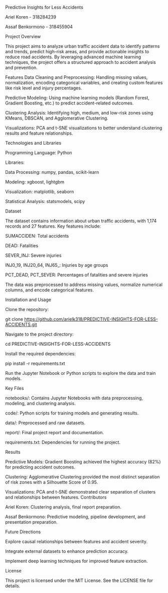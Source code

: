 Predictive Insights for Less Accidents

Ariel Koren - 318284239

Assaf Benkormono - 318455904

Project Overview

This project aims to analyze urban traffic accident data to identify patterns and trends, predict high-risk areas, and provide actionable insights to reduce road accidents. By leveraging advanced machine learning techniques, the project offers a structured approach to accident analysis and prevention.

Features
Data Cleaning and Preprocessing: Handling missing values, normalization, encoding categorical variables, and creating custom features like risk level and injury percentages.

Predictive Modeling: Using machine learning models (Random Forest, Gradient Boosting, etc.) to predict accident-related outcomes.

Clustering Analysis: Identifying high, medium, and low-risk zones using KMeans, DBSCAN, and Agglomerative Clustering.

Visualizations: PCA and t-SNE visualizations to better understand clustering results and feature relationships.

Technologies and Libraries

Programming Language: Python

Libraries:

Data Processing: numpy, pandas, scikit-learn

Modeling: xgboost, lightgbm

Visualization: matplotlib, seaborn

Statistical Analysis: statsmodels, scipy

Dataset

The dataset contains information about urban traffic accidents, with 1,174 records and 27 features. Key features include:

SUMACCIDEN: Total accidents

DEAD: Fatalities

SEVER_INJ: Severe injuries

INJ0_19, INJ20_64, INJ65_: Injuries by age groups

PCT_DEAD, PCT_SEVER: Percentages of fatalities and severe injuries

The data was preprocessed to address missing values, normalize numerical columns, and encode categorical features.

Installation and Usage

Clone the repository:

git clone https://github.com/arielk318/PREDICTIVE-INSIGHTS-FOR-LESS-ACCIDENTS.git

Navigate to the project directory:

cd PREDICTIVE-INSIGHTS-FOR-LESS-ACCIDENTS

Install the required dependencies:

pip install -r requirements.txt

Run the Jupyter Notebook or Python scripts to explore the data and train models.

Key Files

notebooks/: Contains Jupyter Notebooks with data preprocessing, modeling, and clustering analysis.

code/: Python scripts for training models and generating results.

data/: Preprocessed and raw datasets.

report/: Final project report and documentation.

requirements.txt: Dependencies for running the project.

Results

Predictive Models: Gradient Boosting achieved the highest accuracy (82%) for predicting accident outcomes.

Clustering: Agglomerative Clustering provided the most distinct separation of risk zones with a Silhouette Score of 0.95.

Visualizations: PCA and t-SNE demonstrated clear separation of clusters and relationships between features.
Contributors

Ariel Koren: Clustering analysis, final report preparation.

Assaf Benkormono: Predictive modeling, pipeline development, and presentation preparation.

Future Directions

Explore causal relationships between features and accident severity.

Integrate external datasets to enhance prediction accuracy.

Implement deep learning techniques for improved feature extraction.

License

This project is licensed under the MIT License. See the LICENSE file for details.

